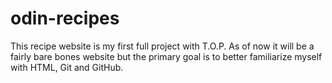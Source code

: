 # odin-recipes
This recipe website is my first full project with T.O.P.
As of now it will be a fairly bare bones website but the primary goal is to better familiarize myself with HTML, Git and GitHub.